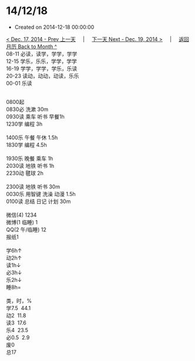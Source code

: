 # 14/12/18

- Created on 2014-12-18 00:00:00

[< Dec. 17, 2014 - Prev 上一天](_archived/lifelogs/2014/12/d17.md) &nbsp; &nbsp; | &nbsp; &nbsp; [下一天 Next - Dec. 19, 2014 >](_archived/lifelogs/2014/12/d19.md) &nbsp; &nbsp; |  &nbsp; &nbsp; [返回月历 Back to Month ^](_archived/lifelogs/2014/12/index.md)
<br/>08-11 必读，读学，学学，学学<br/>12-15 学乐，乐乐，学学，学学<br/>16-19 学学，学学，学乐，乐读<br/>20-23 读动，动动，动读，乐乐<br/>00-01 乐读<div><br/></div>0800起<br/>0830必 洗漱 30m<br/>0930读 乘车 听书 早餐1h<br/>1230学 编程 3h<div><br/></div>1400乐 午餐 午休 1.5h<br/>1830学 编程 4.5h<div><br/></div>1930乐 晚餐 乘车 1h<br/>2030读 地铁 听书 1h<br/>2230动 毽球 2h<div><br/></div>2300读 地铁 听书 30m<br/>0030乐 用智键 洗澡 动漫 1.5h<br/>0100读 总结 日记 计划 30m<div><br/></div>微信(4) 1234<br/>微博(1 临睡) 1<br/>QQ(2 午/临睡) 12<br/>报纸1<div><br/></div>学6h↑<br/>动2h↑<br/>读1h↓<br/>必3h↓<br/>乐2h↓<br/>睡8h=<div><br/></div>类，时，%<br/>学7.5  44.1<br/>动2  11.8<br/>读3  17.6<br/>乐4  23.5<br/>必0.5  2.9<br/>废0<br/>总17</div>
